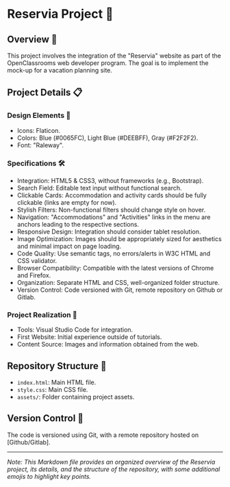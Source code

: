 # Reservia Project 🌴

## Overview 🚀
This project involves the integration of the "Reservia" website as part of the OpenClassrooms web developer program. The goal is to implement the mock-up for a vacation planning site.

## Project Details 📋

### Design Elements 🎨
- Icons: Flaticon.
- Colors: Blue (#0065FC), Light Blue (#DEEBFF), Gray (#F2F2F2).
- Font: "Raleway".

### Specifications 🛠️
- Integration: HTML5 & CSS3, without frameworks (e.g., Bootstrap).
- Search Field: Editable text input without functional search.
- Clickable Cards: Accommodation and activity cards should be fully clickable (links are empty for now).
- Stylish Filters: Non-functional filters should change style on hover.
- Navigation: "Accommodations" and "Activities" links in the menu are anchors leading to the respective sections.
- Responsive Design: Integration should consider tablet resolution.
- Image Optimization: Images should be appropriately sized for aesthetics and minimal impact on page loading.
- Code Quality: Use semantic tags, no errors/alerts in W3C HTML and CSS validator.
- Browser Compatibility: Compatible with the latest versions of Chrome and Firefox.
- Organization: Separate HTML and CSS, well-organized folder structure.
- Version Control: Code versioned with Git, remote repository on Github or Gitlab.

### Project Realization 🚀
- Tools: Visual Studio Code for integration.
- First Website: Initial experience outside of tutorials.
- Content Source: Images and information obtained from the web.

## Repository Structure 📂
- `index.html`: Main HTML file.
- `style.css`: Main CSS file.
- `assets/`: Folder containing project assets.

## Version Control 🔄
The code is versioned using Git, with a remote repository hosted on [Github/Gitlab].

---
*Note: This Markdown file provides an organized overview of the Reservia project, its details, and the structure of the repository, with some additional emojis to highlight key points.*
